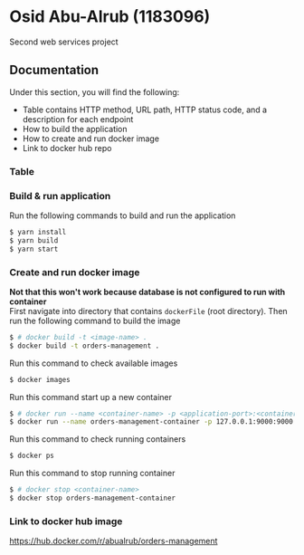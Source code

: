 # Osid Abu-Alrub (1183096)

Second web services project

## Documentation

Under this section, you will find the following:

- Table contains HTTP method, URL path, HTTP status code, and a description for each endpoint
- How to build the application
- How to create and run docker image
- Link to docker hub repo

### Table

### Build & run application

Run the following commands to build and run the application

```bash
$ yarn install
$ yarn build
$ yarn start
```

### Create and run docker image

**Not that this won't work because database is not configured to run with container**<br/>
First navigate into directory that contains `dockerFile` (root directory). Then run the following command to build the image

```bash
$ # docker build -t <image-name> .
$ docker build -t orders-management .
```

Run this command to check available images

```bash
$ docker images
```

Run this command start up a new container

```bash
$ # docker run --name <container-name> -p <application-port>:<container-port> <image-name>
$ docker run --name orders-management-container -p 127.0.0.1:9000:9000 orders-management
```

Run this command to check running containers

```bash
$ docker ps
```

Run this command to stop running container

```bash
$ # docker stop <container-name>
$ docker stop orders-management-container
```

### Link to docker hub image

https://hub.docker.com/r/abualrub/orders-management
